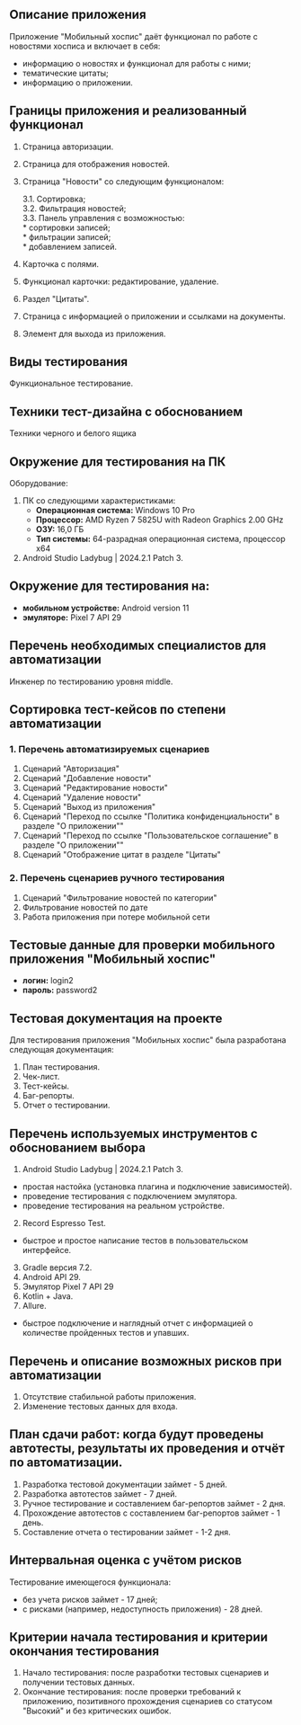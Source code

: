 ## Описание приложения
Приложение "Мобильный хоспис" даёт функционал по работе с новостями хосписа и включает в себя:

* информацию о новостях и функционал для работы с ними;
* тематические цитаты;
* информацию о приложении.

## Границы приложения и реализованный функционал
1.   Страница авторизации.
2.   Страница для отображения новостей.
3.   Страница "Новости" со следующим функционалом:

     3.1. Сортировка;\
     3.2. Фильтрация новостей;\
     3.3. Панель управления с возможностью:\
    * сортировки записей;\
    * фильтрации записей;\
    * добавлением записей.

4.   Карточка с полями.
5.   Функционал карточки: редактирование, удаление.
6.   Раздел "Цитаты".
7.   Страница с информацией о приложении и ссылками на документы.
8.   Элемент для выхода из приложения.

## Виды тестирования
Функциональное тестирование.

## Техники тест-дизайна с обоснованием
Техники черного и белого ящика

## Окружение для тестирования на ПК
Оборудование:
1. ПК со следующими характеристиками:
    * **Операционная система:** Windows 10 Pro
    * **Процессор:** AMD Ryzen 7 5825U with Radeon Graphics 2.00 GHz
    * **ОЗУ:** 16,0 ГБ
    * **Тип системы:** 64-разрадная операционная система, процессор х64
2. Android Studio Ladybug | 2024.2.1 Patch 3.

## Окружение для тестирования на:
* **мобильном устройстве:** Android version 11
* **эмуляторе:** Pixel 7 API 29

## Перечень необходимых специалистов для автоматизации
Инженер по тестированию уровня middle.

## Сортировка тест-кейсов по степени автоматизации
### 1. Перечень автоматизируемых сценариев
1. Сценарий "Авторизация"
2. Сценарий "Добавление новости"
3. Сценарий "Редактирование новости"
4. Сценарий "Удаление новости"
5. Сценарий "Выход из приложения"
6. Сценарий "Переход по ссылке "Политика конфиденциальности" в разделе "О приложении""
7. Сценарий "Переход по ссылке "Пользовательское соглашение" в разделе "О приложении""
8. Сценарий "Отображение цитат в разделе "Цитаты"

### 2. Перечень сценариев ручного тестирования
1. Сценарий "Фильтрование новостей по категории"
2. Фильтрование новостей по дате
3. Работа приложения при потере мобильной сети

## Тестовые данные для проверки мобильного приложения "Мобильный хоспис"
* **логин:** login2
* **пароль:** password2

## Тестовая документация на проекте
Для тестирования приложения "Мобильных хоспис" была разработана следующая документация:
1. План тестирования.
2. Чек-лист.
3. Тест-кейсы.
4. Баг-репорты.
5. Отчет о тестировании.

## Перечень используемых инструментов с обоснованием выбора
1. Android Studio Ladybug | 2024.2.1 Patch 3.
* простая настойка (установка плагина и подключение зависимостей).
* проведение тестирования с подключением эмулятора.
* проведение тестирования на реальном устройстве.

2. Record Espresso Test.
* быстрое и простое написание тестов в пользовательском интерфейсе.
3. Gradle версия 7.2.
4. Android API 29.
5. Эмулятор Pixel 7 API 29
5. Kotlin + Java.
6. Allure.
* быстрое подключение и наглядный отчет с информацией о количестве пройденных тестов и упавших.

## Перечень и описание возможных рисков при автоматизации
1. Отсутствие стабильной работы приложения.
2. Изменение тестовых данных для входа.

## План сдачи работ: когда будут проведены автотесты, результаты их проведения и отчёт по автоматизации.
1. Разработка тестовой документации займет - 5 дней.
2. Разработка автотестов займет - 7 дней.
3. Ручное тестирование и составлением баг-репортов займет - 2 дня.
4. Прохождение автотестов с составлением баг-репортов займет - 1 день.
5. Составление отчета о тестировании займет - 1-2 дня.

## Интервальная оценка с учётом рисков
Тестирование имеющегося функционала:
* без учета рисков займет - 17 дней;
* с рисками (например, недоступность приложения) - 28 дней.

## Критерии начала тестирования и критерии окончания тестирования

1. Начало тестирования: после разработки тестовых сценариев и получении тестовых данных.
2. Окончание тестирования: после проверки требований к приложению, позитивного прохождения сценариев
   со статусом "Высокий" и без критических ошибок.